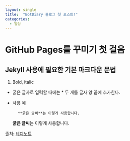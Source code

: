 ```yaml
---
layout: single
title:  "BotDiary 블로그 첫 포스트!"
categories:
  - 일상
---
```


# GitHub Pages를 꾸미기 첫 걸음

## Jekyll 사용에 필요한 기본 마크다운 문법

1. Bold, italic
* 굵은 글자로 입력할 때에는 * 두 개를 글자 양 끝에 추가한다.
- 사용 예
  <pre>
    <code>**굵은 글씨**는 이렇게 사용합니다.</code>
  </pre>
    **굵은 글씨**는 이렇게 사용합니다.



출처: [테디노트](https://teddylee777.github.io/jekyll/Jekyll-%EC%82%AC%EC%9A%A9%EC%9D%84-%EC%9C%84%ED%95%9C-markdown-%EB%AC%B8%EB%B2%95)
